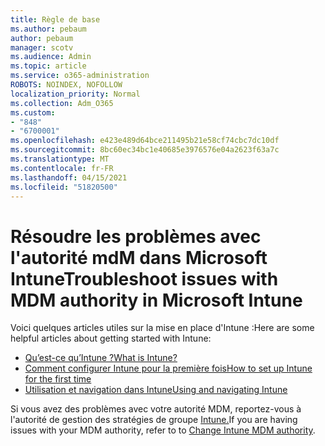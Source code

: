 ```yaml
---
title: Règle de base
ms.author: pebaum
author: pebaum
manager: scotv
ms.audience: Admin
ms.topic: article
ms.service: o365-administration
ROBOTS: NOINDEX, NOFOLLOW
localization_priority: Normal
ms.collection: Adm_O365
ms.custom:
- "848"
- "6700001"
ms.openlocfilehash: e423e489d64bce211495b21e58cf74cbc7dc10df
ms.sourcegitcommit: 8bc60ec34bc1e40685e3976576e04a2623f63a7c
ms.translationtype: MT
ms.contentlocale: fr-FR
ms.lasthandoff: 04/15/2021
ms.locfileid: "51820500"
---
```

# <a name="troubleshoot-issues-with-mdm-authority-in-microsoft-intune"></a><span data-ttu-id="6e0c8-102">Résoudre les problèmes avec l'autorité mdM dans Microsoft Intune</span><span class="sxs-lookup"><span data-stu-id="6e0c8-102">Troubleshoot issues with MDM authority in Microsoft Intune</span></span>

<span data-ttu-id="6e0c8-103">Voici quelques articles utiles sur la mise en place d'Intune :</span><span class="sxs-lookup"><span data-stu-id="6e0c8-103">Here are some helpful articles about getting started with Intune:</span></span>

- [<span data-ttu-id="6e0c8-104">Qu’est-ce qu’Intune ?</span><span class="sxs-lookup"><span data-stu-id="6e0c8-104">What is Intune?</span></span>](https://docs.microsoft.com/intune/what-is-intune)
- [<span data-ttu-id="6e0c8-105">Comment configurer Intune pour la première fois</span><span class="sxs-lookup"><span data-stu-id="6e0c8-105">How to set up Intune for the first time</span></span>](https://docs.microsoft.com/intune/setup-steps)
- [<span data-ttu-id="6e0c8-106">Utilisation et navigation dans Intune</span><span class="sxs-lookup"><span data-stu-id="6e0c8-106">Using and navigating Intune</span></span>](https://docs.microsoft.com/intune/tutorial-walkthrough-intune-portal)

<span data-ttu-id="6e0c8-107">Si vous avez des problèmes avec votre autorité MDM, reportez-vous à l'autorité de gestion des stratégies de groupe [Intune.](https://docs.microsoft.com/alchemyinsights/change-mdm-authority)</span><span class="sxs-lookup"><span data-stu-id="6e0c8-107">If you are having issues with your MDM authority, refer to to [Change Intune MDM authority](https://docs.microsoft.com/alchemyinsights/change-mdm-authority).</span></span>